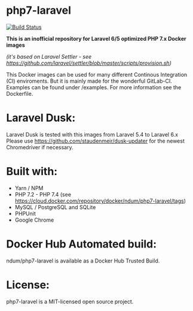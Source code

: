 # php7-laravel

[![Build Status](https://travis-ci.org/ndum/php7-laravel.svg)](https://travis-ci.org/ndum/php7-laravel)

**This is an inofficial repository for Laravel 6/5 optimized PHP 7.x Docker images**

*(it's based on Laravel Settler - see https://github.com/laravel/settler/blob/master/scripts/provision.sh)*

This Docker images can be used for many different Continous Integration (CI) enviroments. 
But it is mainly made for the wonderful GitLab-CI. Examples can be found under /examples. For more information see the Dockerfile.

# Laravel Dusk:
Laravel Dusk is tested with this images from Laravel 5.4 to Laravel 6.x Please use https://github.com/staudenmeir/dusk-updater for the newest Chromedriver if necessary.

# Built with:
* Yarn / NPM
* PHP 7.2 - PHP 7.4 (see https://cloud.docker.com/repository/docker/ndum/php7-laravel/tags)
* MySQL / PostgreSQL and SQLite
* PHPUnit
* Google Chrome

# Docker Hub Automated build:
ndum/php7-laravel is available as a Docker Hub Trusted Build.

# License:
php7-laravel is a MIT-licensed open source project.